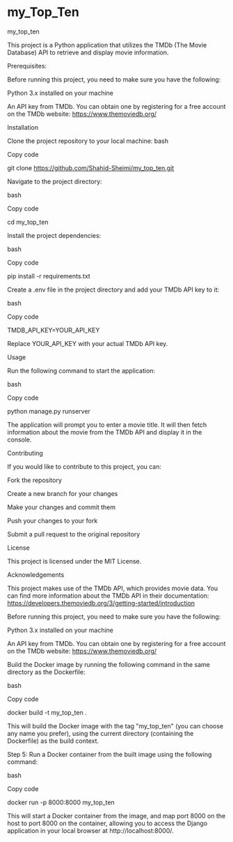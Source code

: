 # my_Top_Ten


my_top_ten

This project is a Python application that utilizes the TMDb (The Movie Database) API to retrieve and display movie information.

Prerequisites:

Before running this project, you need to make sure you have the following:

Python 3.x installed on your machine

An API key from TMDb. You can obtain one by registering for a free account on the TMDb website: https://www.themoviedb.org/

Installation

Clone the project repository to your local machine: bash

Copy code

git clone https://github.com/Shahid-Sheimi/my_top_ten.git

Navigate to the project directory:

bash

Copy code

cd my_top_ten

Install the project dependencies:

bash

Copy code

pip install -r requirements.txt

Create a .env file in the project directory and add your TMDb API key to it:

bash

Copy code

TMDB_API_KEY=YOUR_API_KEY

Replace YOUR_API_KEY with your actual TMDb API key.

Usage

Run the following command to start the application:

bash

Copy code

python manage.py runserver

The application will prompt you to enter a movie title. It will then fetch information about the movie from the TMDb API and display it in the console.

Contributing

If you would like to contribute to this project, you can:

Fork the repository

Create a new branch for your changes

Make your changes and commit them

Push your changes to your fork

Submit a pull request to the original repository

License

This project is licensed under the MIT License.

Acknowledgements

This project makes use of the TMDb API, which provides movie data. You can find more information about the TMDb API in their documentation: https://developers.themoviedb.org/3/getting-started/introduction

Before running this project, you need to make sure you have the following:

Python 3.x installed on your machine

An API key from TMDb. You can obtain one by registering for a free account on the TMDb website: https://www.themoviedb.org/

Build the Docker image by running the following command in the same directory as the Dockerfile:

bash

Copy code

docker build -t my_top_ten .

This will build the Docker image with the tag "my_top_ten" (you can choose any name you prefer), using the current directory (containing the Dockerfile) as the build context.

Step 5: Run a Docker container from the built image using the following command:

bash

Copy code

docker run -p 8000:8000 my_top_ten

This will start a Docker container from the image, and map port 8000 on the host to port 8000 on the container, allowing you to access the Django application in your local browser at http://localhost:8000/.
